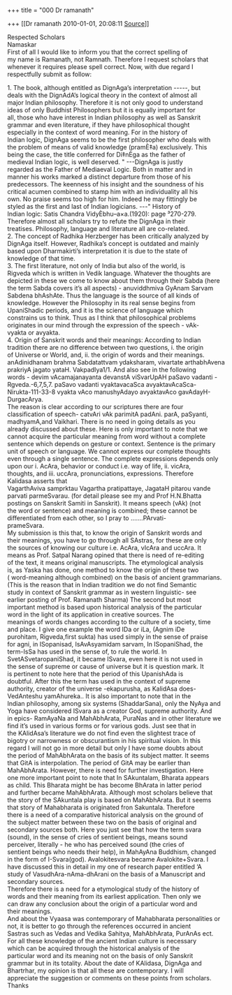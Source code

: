 +++
title = "000 Dr ramanath"

+++
[[Dr ramanath	2010-01-01, 20:08:11 [Source](https://groups.google.com/g/bvparishat/c/JsKVd7p7dA0)]]



  
Respected Scholars  
Namaskar  
First of all I would like to inform you that the correct spelling of  
my name is Ramanath, not Ramnath. Therefore I request scholars that  
whenever it requires please spell correct. Now, with due regard I  
respectfully submit as follow:

1\. The book, although entitled as DignAga’s interpretation -----, but  
deals with the DignAdA’s logical theory in the context of almost all  
major Indian philosophy. Therefore it is not only good to understand  
ideas of only Buddhist Philosophers but it is equally important for  
all, those who have interest in Indian philosophy as well as Sanskrit  
grammar and even literature, if they have philosophical thought  
especially in the context of word meaning. For in the history of  
Indian logic, DignAga seems to be the first philosopher who deals with  
the problem of means of valid knowledge (pramÈ‡a) exclusively. This  
being the case, the title conferred for Di‡nÈga as the father of  
medieval Indian logic, is well deserved. " ---DignAga is justly  
regarded as the Father of Mediaeval Logic. Both in matter and in  
manner his works marked a distinct departure from those of his  
predecessors. The keenness of his insight and the soundness of his  
critical acumen combined to stamp him with an individuality all his  
own. No praise seems too high for him. Indeed he may fittingly be  
styled as the first and last of Indian logicians. ---" History of  
Indian logic: Satis Chandra VidyÈbhu–a×a.(1920): page ³270-279.  
Therefore almost all scholars try to refute the DignAga in their  
treatises. Philosophy, language and literature all are co-related.  
2. The concept of Radhika Herzberger has been critically analyzed by  
DignAga itself. However, Radhika’s concept is outdated and mainly  
based upon Dharmakirti’s interpretation it is due to the state of  
knowledge of that time.  
3. The first literature, not only of India but also of the world, is  
Rigveda which is written in Vedik language. Whatever the thoughts are  
depicted in these we come to know about them through their Sabda (here  
the term Sabda covers it’s all aspects) - anuviddhmiva GyAnam Sarvam  
Sabdena bhAshAte. Thus the language is the source of all kinds of  
knowledge. However the Philosophy in its real sense begins from  
UpaniShadic periods, and it is the science of language which  
constrains us to think. Thus as I think that philosophical problems  
originates in our mind through the expression of the speech - vAk-  
vyakta or avyakta.  
4. Origin of Sanskrit words and their meanings: According to Indian  
tradition there are no difference between two questions, i. the origin  
of Universe or World, and, ii. the origin of words and their meanings.  
anAdinidhanam brahma Sabdatattvam ydaksharam, vivartate arthabhAvena  
prakriyA jagato yataH. VakpadIya1/1. And also see in the following  
words - devim vAcamajanayanta devanstA viSvarUpAH paSavo vadanti -  
Rgveda.-6,7,5,7. paSavo vadanti vyaktavacaSca avyaktavAcaSca-  
Nirukta-111-33-8 vyakta vAco manushyAdayo avyaktavAco gavAdayH-  
DurgacArya.  
The reason is clear according to our scriptures there are four  
classification of speech- catvAri vAk parimitA padAni. parA, paSyanti,  
madhyamA,and Vaikhari. There is no need in going details as you  
already discussed about these. Here is only important to note that we  
cannot acquire the particular meaning from word without a complete  
sentence which depends on gesture or context. Sentence is the primary  
unit of speech or language. We cannot express our complete thoughts  
even through a single sentence. The complete expressions depends only  
upon our i. AcAra, behavior or conduct i.e. way of life, ii. vicAra,  
thoughts, and iii. uccAra, pronunciations, expressions. Therefore  
Kalidasa asserts that  
VagarthAviva samprktau Vagartha pratipattaye, JagataH pitarou vande  
parvati parmeSvarau. (for detail please see my and Prof H.N.Bhatta  
postings on Sanskrit Samiti in Sanskrit). It means speech (vAk) (not  
the word or sentence) and meaning is combined; these cannot be  
differentiated from each other, so I pray to .......PArvati-  
prameSvara.  
My submission is this that, to know the origin of Sanskrit words and  
their meanings, you have to go through all SAstras, for these are only  
the sources of knowing our culture i.e. AcAra, vIcAra and uccAra. It  
means as Prof. Satpal Narang opined that there is need of re-editing  
of the text, it means original manuscripts. The etymological analysis  
is, as Yaska has done, one method to know the origin of these two  
( word-meaning although combined) on the basis of ancient grammarians.  
(This is the reason that in Indian tradition we do not find Semantic  
study in context of Sanskrit grammar as in western linguistic- see  
earlier posting of Prof. Ramanath Sharma) The second but most  
important method is based upon historical analysis of the particular  
word in the light of its application in creative sources. The  
meanings of words changes according to the culture of a society, time  
and place. I give one example the word IDa or iLa, (Agnim iDe  
purohitam, Rigveda,first sukta) has used simply in the sense of praise  
for agni, in ISopanisad, IsAvAsyamidam sarvam, In ISopaniShad, the  
term-IsSa has used in the sense of, to rule the world. In  
SvetASvetaropaniShad, it became ISvara, even here it is not used in  
the sense of supreme or cause of universe but it is question mark. It  
is pertinent to note here that the period of this UpanishAda is  
doubtful. After this the term has used in the context of supreme  
authority, creator of the universe -ekapurusha, as KalidAsa does-  
VedAnteshu yamAhureka.. It is also important to note that in the  
Indian philosophy, among six systems (ShaddarSana), only the NyAya and  
Yoga have considered ISvara as a creator God, supreme authority. And  
in epics- RamAyaNa and MahAbhArata, PuraNas and in other literature we  
find it’s used in various forms or for various gods. Just see that in  
the KAlidAsa’s literature we do not find even the slightest trace of  
bigotry or narrowness or obscurantism in his spiritual vision. In this  
regard I will not go in more detail but only I have some doubts about  
the period of MahAbhArata on the basis of its subject matter. It seems  
that GitA is interpolation. The period of GitA may be earlier than  
MahAbhArata. However, there is need for further investigation. Here  
one more important point to note that In SAkuntalam, Bharata appears  
as child. This Bharata might be has become BhArata in latter period  
and further became MahAbhArata. Although most scholars believe that  
the story of the SAkuntala play is based on MahAbhArata. But it seems  
that story of Mahabharata is originated fron Sakuntala. Therefore  
there is a need of a comparative historical analysis on the ground of  
the subject matter between these two on the basis of original and  
secondary sources both. Here you just see that how the term svara  
(sound), in the sense of cries of sentient beings, means sound  
perceiver, literally - he who has perceived sound (the cries of  
sentient beings who needs their help), in MahAyAna Buddhism, changed  
in the form of I-Svara(god). Avalokitesvara became Avalokite+Svara. I  
have discussed this in detail in my one of research paper entitled ‘A  
study of VasudhAra-nAma-dhArani on the basis of a Manuscript and  
secondary sources.  
Therefore there is a need for a etymological study of the history of  
words and their meaning from its earliest application. Then only we  
can draw any conclusion about the origin of a particular word and  
their meanings.  
And about the Vyaasa was contemporary of Mahabharata personalities or  
not, it is better to go through the references occurred in ancient  
Sastras such as Vedas and Vedika Sahitya, MahAbhArata, PurAnAs ect.  
For all these knowledge of the ancient Indian culture is necessary  
which can be acquired through the historical analysis of the  
particular word and its meaning not on the basis of only Sanskrit  
grammar but in its totality. About the date of KAlidasa, DignAga and  
Bhartrhar, my opinion is that all these are contemporary. I will  
appreciate the suggestion or comments on these points from scholars.  
Thanks


